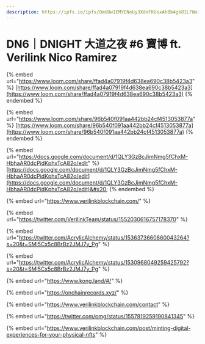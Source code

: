 ```yaml
---
description: https://ipfs.io/ipfs/QmUUw1EMYENoUy3XdxFKUsxAhBb4gb81LFWxiWZ5nLS8Fp
---
```


# DN6｜DNIGHT 大道之夜 #6 寶博 ft. Verilink Nico Ramirez

{% embed url="https://www.loom.com/share/ffad4a07919f4d638ea690c38b5423a3" %}
[https://www.loom.com/share/ffad4a07919f4d638ea690c38b5423a3](https://www.loom.com/share/ffad4a07919f4d638ea690c38b5423a3)
{% endembed %}

{% embed url="https://www.loom.com/share/96b540f091aa442bb24cf4513053877a" %}
[https://www.loom.com/share/96b540f091aa442bb24cf4513053877a](https://www.loom.com/share/96b540f091aa442bb24cf4513053877a)
{% endembed %}

{% embed url="https://docs.google.com/document/d/1QLY3GzBcJimNmg5fChxM-HbhaAR0dcPidKphxTcA82o/edit" %}
[https://docs.google.com/document/d/1QLY3GzBcJimNmg5fChxM-HbhaAR0dcPidKphxTcA82o/edit](https://docs.google.com/document/d/1QLY3GzBcJimNmg5fChxM-HbhaAR0dcPidKphxTcA82o/edit)&#x20;
{% endembed %}

{% embed url="https://www.verilinkblockchain.com/" %}

{% embed url="https://twitter.com/VerilinkTeam/status/1552030616757178370" %}

{% embed url="https://twitter.com/AcrylicAlchemy/status/1536373660860043264?s=20&t=SMl5Cx5c8BrBz2JMJ7y_Pg" %}

{% embed url="https://twitter.com/AcrylicAlchemy/status/1530968049259425792?s=20&t=SMl5Cx5c8BrBz2JMJ7y_Pg" %}

{% embed url="https://www.kong.land/#/" %}

{% embed url="https://onchainrecords.xyz/" %}

{% embed url="https://www.verilinkblockchain.com/contact" %}

{% embed url="https://twitter.com/pmg/status/1557819259190841345" %}

{% embed url="https://www.verilinkblockchain.com/post/minting-digital-experiences-for-your-physical-nfts" %}
